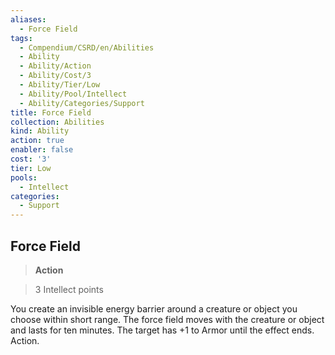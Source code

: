 ```yaml
---
aliases:
  - Force Field
tags:
  - Compendium/CSRD/en/Abilities
  - Ability
  - Ability/Action
  - Ability/Cost/3
  - Ability/Tier/Low
  - Ability/Pool/Intellect
  - Ability/Categories/Support
title: Force Field
collection: Abilities
kind: Ability
action: true
enabler: false
cost: '3'
tier: Low
pools:
  - Intellect
categories:
  - Support
---
```

## Force Field    
>**Action**    
>3 Intellect points  
    
You create an invisible energy barrier around a creature or object you choose within short range. The force field moves with the creature or object and lasts for ten minutes. The target has +1 to Armor until the effect ends. Action.